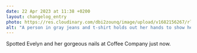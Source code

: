 ```yaml
---
date: 22 Apr 2023 at 11:38 +0200
layout: changelog_entry
photo: https://res.cloudinary.com/dbi2zounq/image/upload/v1682156267/rl86k0bvwg0knaadh0ho.jpg
alt: "A person in gray jeans and t-shirt holds out her hands to show her royal blue nails."
---
```

Spotted Evelyn and her gorgeous nails at Coffee Company just now.
